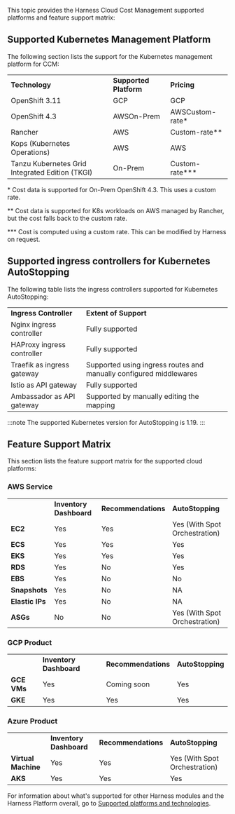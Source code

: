 This topic provides the Harness Cloud Cost Management supported platforms and feature support matrix: 

## Supported Kubernetes Management Platform

The following section lists the support for the Kubernetes management platform for CCM:

|                                                 |                        |                   |
| ----------------------------------------------- | ---------------------- | ----------------- |
| **Technology**                                  | **Supported Platform** | **Pricing**       |
| OpenShift 3.11                                  | GCP                    | GCP               |
| OpenShift 4.3                                   | AWSOn-Prem             | AWSCustom-rate\*  |
| Rancher                                         | AWS                    | Custom-rate\*\*   |
| Kops (Kubernetes Operations)                    | AWS                    | AWS               |
| Tanzu Kubernetes Grid Integrated Edition (TKGI) | On-Prem                | Custom-rate\*\*\* |

\* Cost data is supported for On-Prem OpenShift 4.3. This uses a custom rate.

\*\* Cost data is supported for K8s workloads on AWS managed by Rancher, but the cost falls back to the custom rate.

\*\*\* Cost is computed using a custom rate. This can be modified by Harness on request.

## Supported ingress controllers for Kubernetes AutoStopping

The following table lists the ingress controllers supported for Kubernetes AutoStopping:

|                            |                                                                    |
| -------------------------- | ------------------------------------------------------------------ |
| **Ingress Controller**     | **Extent of Support**                                              |
| Nginx ingress controller   | Fully supported                                                    |
| HAProxy ingress controller | Fully supported                                                    |
| Traefik as ingress gateway | Supported using ingress routes and manually configured middlewares |
| Istio as API gateway       | Fully supported                                                    |
| Ambassador as API gateway  | Supported by manually editing the mapping                          |

:::note
The supported Kubernetes version for AutoStopping is 1.19.
:::
## Feature Support Matrix

This section lists the feature support matrix for the supported cloud platforms:

### AWS Service

|                     |                         |                     |                               |
| ------------------- | ----------------------- | ------------------- | ----------------------------- |
|                     | **Inventory Dashboard** | **Recommendations** | **AutoStopping**              |
| **EC2**             | Yes                     | Yes         | Yes (With Spot Orchestration) |
| **ECS**             | Yes                     | Yes         | Yes                           |
| **EKS**             | Yes                     | Yes                 | Yes                           |
| **RDS**             | Yes                     | No                  | Yes                           |
| **EBS**             | Yes                     | No                  | No                            |
| **Snapshots**       | Yes                     | No                  | NA                            |
| **Elastic** **IPs** | Yes                     | No                  | NA                            |
| **ASGs**            | No                      | No                  | Yes (With Spot Orchestration) |

### GCP Product

|             |                         |                     |                  |
| ----------- | ----------------------- | ------------------- | ---------------- |
|             | **Inventory Dashboard** | **Recommendations** | **AutoStopping** |
| **GCE VMs** | Yes                     | Coming soon         | Yes     |
| **GKE**     | Yes                     | Yes                 | Yes              |

### Azure Product

|                     |                         |                     |                               |
| ------------------- | ----------------------- | ------------------- | ----------------------------- |
|                     | **Inventory Dashboard** | **Recommendations** | **AutoStopping**              |
| **Virtual Machine** | Yes             | Yes         | Yes (With Spot Orchestration) |
| **AKS**             | Yes                     | Yes                 | Yes                           |

For information about what's supported for other Harness modules and the Harness Platform overall, go to [Supported platforms and technologies](/docs/getting-started/supported-platforms-and-technologies.md).

